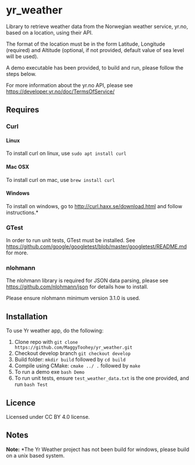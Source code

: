 # yr_weather

Library to retrieve weather data from the Norwegian weather service, yr.no, based on a location, using their API.

The format of the location must be in the form Latitude, Longitude (required) and Altitude (optional, if not provided, default value of sea level will be used).

A demo executable has been provided, to build and run, please follow the steps below.

For more information about the yr.no API, please see https://developer.yr.no/doc/TermsOfService/

## Requires

### Curl

#### Linux

To install curl on linux, use `sudo apt install curl`

#### Mac OSX

To install curl on mac, use `brew install curl`

#### Windows

To install on windows, go to http://curl.haxx.se/download.html and follow instructions.*

### GTest

In order to run unit tests, GTest must be installed.
See https://github.com/google/googletest/blob/master/googletest/README.md for more.

### nlohmann

The nlohmann library is required for JSON data parsing, please see 
https://github.com/nlohmann/json for details how to install.

Please ensure nlohmann minimum version 3.1.0 is used.

## Installation

To use Yr weather app, do the following:

1. Clone repo with `git clone https://github.com/MaggyToohey/yr_weather.git`
2. Checkout develop branch `git checkout develop`
3. Build folder: `mkdir build` followed by `cd build`
4. Compile using CMake: `cmake ../ .` followed by `make`
5. To run a demo exe `bash Demo`
6. To run unit tests, ensure `test_weather_data.txt` is the one provided, and run `bash Test`
  
## Licence

Licensed under CC BY 4.0 license.

## Notes

**Note:** *The Yr Weather project has not been build for windows, please build on a unix based system.
